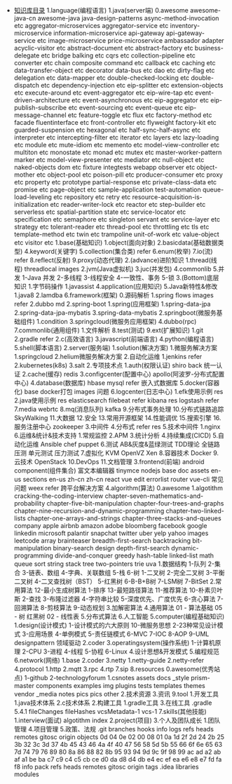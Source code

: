* [知识库目录](#)
       1.language(编程语言)
            1.java(server端)
                 0.awesome
                      awesome-java-cn
                      awesome-java
                      java-design-patterns
                           async-method-invocation
                                etc
                           aggregator-microservices
                                aggregator-service
                                etc
                                inventory-microservice
                                information-microservice
                           api-gateway
                                api-gateway-service
                                etc
                                image-microservice
                                price-microservice
                           ambassador
                           adapter
                           acyclic-visitor
                                etc
                           abstract-document
                                etc
                           abstract-factory
                                etc
                           business-delegate
                                etc
                           bridge
                           balking
                                etc
                           cqrs
                                etc
                           collection-pipeline
                                etc
                           converter
                                etc
                           chain
                           composite
                           command
                                etc
                           callback
                                etc
                           caching
                                etc
                           data-transfer-object
                                etc
                           decorator
                           data-bus
                                etc
                           dao
                                etc
                           dirty-flag
                                etc
                           delegation
                                etc
                           data-mapper
                                etc
                           double-checked-locking
                                etc
                           double-dispatch
                                etc
                           dependency-injection
                                etc
                           eip-splitter
                                etc
                           extension-objects
                                etc
                           execute-around
                                etc
                           event-aggregator
                                etc
                           eip-wire-tap
                                etc
                           event-driven-architecture
                                etc
                           event-asynchronous
                                etc
                           eip-aggregator
                                etc
                           eip-publish-subscribe
                                etc
                           event-sourcing
                                etc
                           event-queue
                                etc
                           eip-message-channel
                                etc
                           feature-toggle
                                etc
                           flux
                                etc
                           factory-method
                                etc
                           facade
                           fluentinterface
                                etc
                           front-controller
                                etc
                           flyweight
                           factory-kit
                                etc
                           guarded-suspension
                                etc
                           hexagonal
                                etc
                           half-sync-half-async
                                etc
                           interpreter
                                etc
                           intercepting-filter
                                etc
                           iterator
                                etc
                           layers
                                etc
                           lazy-loading
                                etc
                           module
                                etc
                           mute-idiom
                                etc
                           memento
                                etc
                           model-view-controller
                                etc
                           multiton
                                etc
                           monostate
                                etc
                           monad
                                etc
                           mutex
                                etc
                           master-worker-pattern
                           marker
                                etc
                           model-view-presenter
                                etc
                           mediator
                                etc
                           null-object
                                etc
                           naked-objects
                                dom
                                etc
                                fixture
                                integtests
                                webapp
                           observer
                                etc
                           object-mother
                                etc
                           object-pool
                                etc
                           poison-pill
                                etc
                           producer-consumer
                                etc
                           proxy
                                etc
                           property
                                etc
                           prototype
                           partial-response
                                etc
                           private-class-data
                                etc
                           promise
                                etc
                           page-object
                                etc
                                sample-application
                                test-automation
                           queue-load-leveling
                                etc
                           repository
                                etc
                           retry
                                etc
                           resource-acquisition-is-initialization
                                etc
                           reader-writer-lock
                                etc
                           reactor
                                etc
                           step-builder
                                etc
                           serverless
                                etc
                           spatial-partition
                           state
                                etc
                           service-locator
                                etc
                           specification
                                etc
                           semaphore
                                etc
                           singleton
                           servant
                                etc
                           service-layer
                                etc
                           strategy
                                etc
                           tolerant-reader
                                etc
                           thread-pool
                                etc
                           throttling
                                etc
                           tls
                                etc
                           template-method
                                etc
                           twin
                                etc
                           trampoline
                           unit-of-work
                                etc
                           value-object
                                etc
                           visitor
                                etc
                 1.base(基础知识)
                      1.object(面向对象)
                      2.basicdata(基础数据类型)
                      4.keyword(关键字)
                      5.collection(集合类)
                           refer
                      6.enum(枚举)
                      7.io(流)
                           refer
                      8.reflect(反射)
                      9.proxy(动态代理)
                 2.(advance)进阶知识
                      1.thread(线程)
                           threadlocal
                                images
                      2.jvm(Java虚拟机)
                      3.juc(并发包)
                      4.commonlib
                      5.并发
                           1-Java 并发
                           2-多线程
                           3-线程安全
                           4-一致性、事务
                           5-锁
                 3.(Bottom)底层知识
                      1.字节码操作
                           1.javassist
                 4.application(应用知识)
                 5.Java新特性&修改
                      1.java8
                           2.lamdba
                 6.framework(框架)
                      0.源码解析
                           1.spring
                                flows
                                images
                                refer
                           2.dubbo
                                md
                           2.spring-boot
                      1.spring(应用框架)
                           1.spring-data-jpa
                           2.spring-data-jpa-mybatis
                           3.spring-data-mybatis
                      2.springboot(微服务基础组件)
                           1.condition
                      3.springcloud(微服务应用框架)
                      4.dubbo(rpc)
                 7.commonlib(通用组件)
                      1.文件解析
                 8.test(测试)
                 9.ext(扩展知识)
                      1.git
                      2.gradle
                           refer
            2.c(高效语言)
            3.javascript(前端语言)
            4.python(编程语言)
            5.shell(脚本语言)
       2.server(服务端)
            1.solution(解决方案)
                 1.微服务解决方案
                      1.springcloud
                      2.helium微服务解决方案
                 2.自动化运维
                      1.jenkins
                           refer
                      2.kubernetes(k8s)
                      3.salt
            2.专项技术点
                 1.auth(权限认证)
                      shiro
                           back
                      统一认证
                 2.cache(缓存)
                      redis
                 3.configcenter(配置中心)
                      apollo(阿波罗-分布式配置中心)
                 4.database(数据库)
                      hbase
                      mysql
                           refer
                      嵌入式数据库
                 5.docker(容器化)
                      base
                      docker打包
                      images
                      问题
                 6.logcenter(日志中心)
                      1.efk使用示例
                           res
                      2.java使用示例
                           res
                      elasticsearch
                      filebeat
                           refer
                      kibana
                           res
                      logstash
                           refer
                 7.media
                      webrtc
                 8.mq(消息队列)
                      kafka
                 9.分布式事务处理
                 10.分布式链路追踪
                      SkyWalking
                 11.大数据
                 12.安全
                 13.常用开源框架
                 14.性能调优
                 15.搜索引擎
                 16.服务注册中心
                      zookeeper
            3.中间件
            4.分布式
                 refer
                      res
            5.技术中间件
                 1.nginx
            6.运维&统计&技术支持
                 1.常规监控
                 2.APM
                 3.统计分析
                 4.持续集成(CICD)
                 5.自动化运维
                      Ansible
                      chef
                      puppet
                 6.测试
                      AB&灰度&蓝绿测试
                      TDD理论
                      全链路压测
                      单元测试
                      压力测试
                 7.虚拟化
                      KVM
                      OpenVZ
                      Xen
                 8.容器技术
                      Docker
                 9.云技术
                      OpenStack
                 10.DevOps
                 11.文档管理
       3.frontend(前端)
            android
            component(组件集合)
                 富文本编辑器
                      tinymce
            nodejs
                 base
                      doc
                           assets
                           en-us
                           sections
                                en-us
                                zh-cn
                           zh-cn
                 react
                 vue
                      edit
                           errorlist
                      router
                      vue-cli
                      常见问题
                 weex
                      refer
            跨平台解决方案
       4.algorithm(算法)
            0.awesome
                 1.algotithm
                      cracking-the-coding-interview
                           chapter-seven-mathematics-and-probability
                           chapter-five-bit-manipulation
                           chapter-four-trees-and-graphs
                           chapter-nine-recursion-and-dynamic-programming
                           chapter-two-linked-lists
                           chapter-one-arrays-and-strings
                           chapter-three-stacks-and-queues
                      company
                           apple
                           airbnb
                           amazon
                           adobe
                           bloomberg
                           facebook
                           google
                           linkedin
                           microsoft
                           palantir
                           snapchat
                           twitter
                           uber
                           yelp
                           yahoo
                      images
                      leetcode
                           array
                           brainteaser
                           breadth-first-search
                           backtracking
                           bit-manipulation
                           binary-search
                           design
                           depth-first-search
                           dynamic-programming
                           divide-and-conquer
                           greedy
                           hash-table
                           linked-list
                           math
                           queue
                           sort
                           string
                           stack
                           tree
                           two-pointers
                           trie
                      uva
            1.数据结构
                 1-队列
                 2-集合
                 3-链表、数组
                 4-字典、关联数组
                 5-栈
                 6-树
                      1-二叉树
                      2-完全二叉树
                      3-平衡二叉树
                      4-二叉查找树（BST）
                      5-红黑树
                      6-B-B+B树
                      7-LSM树
                 7-BitSet
            2.常用算法
                 12-最小生成树算法
                 1-排序
                 13-最短路径算法
                 11-推荐算法
                 10-朴素贝叶斯
                 2-查找
                 3-布隆过滤器
                 4-字符串比较
                 5-深度优先、广度优先
                 6-贪心算法
                 7-回溯算法
                 8-剪枝算法
                 9-动态规划
            3.加解密算法
            4.通用算法
                 01 - 算法基础
                 05 - 树
                      红黑树
                 02 - 线性表
            5.分布式算法
            6.人工智能
       5.computer(编程基础知识)
            1.design(设计模式)
                 1-设计模式的六大原则
                 10-微服务思想
                 2-23种常见设计模式
                 3-应用场景
                 4-单例模式
                 5-责任链模式
                 6-MVC
                 7-IOC
                 8-AOP
                 9-UML
                 designpattern
                 领域驱动
            2.coder
            3.operatingsystem(操作系统)
                 1-计算机原理
                 2-CPU
                 3-进程
                 4-线程
                 5-协程
                 6-Linux
            4.设计思想&开发模式
            5.编程规范
       6.network(网络)
            1.base
            2.coder
            3.netty
                 1.netty-guide
                 2.netty-refer
            4.protocol
                 1.http
                 2.mqtt
                 3.rpc
                 4.rtp
                 7.sip
       8.resources
            0.awesome(优秀站点)
                 1-github
                 2-technologyforum
            1.csnotes
                 assets
                 docs
                      _style
                           prism-master
                                components
                                examples
                                img
                                plugins
                                tests
                                templates
                                themes
                                vendor
                      _media
                      notes
                           pics
                      pics
                 other
            2.技术资源
            3.资讯
       9.tool
            1.开发工具
                 1.java技术体系
                 2.c技术体系
            2.构建工具
                 1.gradle工具
            3.在线工具
       .gradle
            5.4.1
                 fileChanges
                 fileHashes
                 vcsMetadata-1
            vcs-1
       7.skills(其他技能)
            1.interview(面试)
                 algotithm
                 index
            2.project(项目)
            3.个人及团队成长
                 1.团队管理
            4.项目管理
            5.政策、法规
       .git
            branches
            hooks
            info
            logs
                 refs
                      heads
                      remotes
                           gitosc
                           origin
            objects
                 0d
                 04
                 0e
                 02
                 00
                 08
                 01
                 0a
                 1d
                 2f
                 2d
                 24
                 2b
                 25
                 3b
                 32
                 3c
                 3d
                 37
                 4b
                 45
                 43
                 46
                 4a
                 4f
                 40
                 47
                 56
                 58
                 5d
                 5b
                 55
                 66
                 6f
                 6e
                 65
                 63
                 7d
                 74
                 79
                 76
                 89
                 80
                 8a
                 86
                 88
                 82
                 8b
                 95
                 93
                 94
                 9d
                 9c
                 9f
                 98
                 99
                 ac
                 ad
                 a2
                 ab
                 af
                 a1
                 be
                 ba
                 c7
                 c9
                 c4
                 c5
                 cb
                 ce
                 d0
                 da
                 d8
                 d4
                 db
                 e4
                 ec
                 ef
                 ea
                 e6
                 e8
                 e7
                 fd
                 fa
                 f8
                 info
                 pack
            refs
                 heads
                 remotes
                      gitosc
                      origin
                 tags
       .idea
            libraries
            modules
